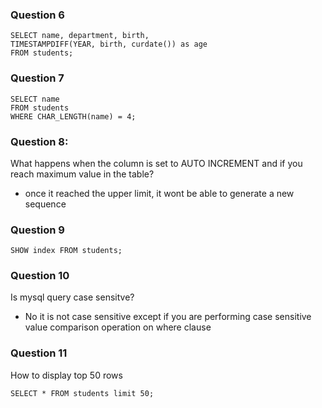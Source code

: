 ### Question 6
```mysql
SELECT name, department, birth,
TIMESTAMPDIFF(YEAR, birth, curdate()) as age
FROM students;
```


### Question 7
```mysql
SELECT name
FROM students
WHERE CHAR_LENGTH(name) = 4;
```

### Question 8:
What happens when the column is set to AUTO INCREMENT and if you reach maximum value in the table?
- once it reached the upper limit, it wont be able to generate a new sequence

### Question 9
```mysql
SHOW index FROM students;
```

### Question 10
Is mysql query case sensitve?
- No it is not case sensitive except if you are performing case sensitive value comparison operation on where clause

### Question 11
How to display top 50 rows
```mysql
SELECT * FROM students limit 50;
```

